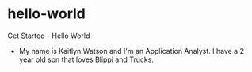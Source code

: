# hello-world
Get Started - Hello World
+ My name is Kaitlyn Watson and I'm an Application Analyst. I have a 2 year old son that loves Blippi and Trucks.
